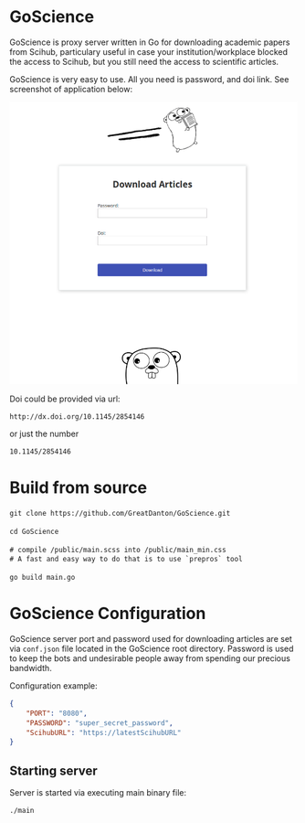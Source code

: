 # GoScience
GoScience is proxy server written in Go for downloading academic papers from Scihub, particulary
useful in case your institution/workplace blocked the access to Scihub, but you
still need the access to scientific articles.

GoScience is very easy to use. All you need is password, and doi link. See screenshot of
application below:

![GoScience screenshot](goScience_screenshot.png)

Doi could be provided via url:
```
http://dx.doi.org/10.1145/2854146
```

or just the number
```
10.1145/2854146
```

# Build from source

    git clone https://github.com/GreatDanton/GoScience.git

    cd GoScience

    # compile /public/main.scss into /public/main_min.css
    # A fast and easy way to do that is to use `prepros` tool

    go build main.go


# GoScience Configuration
GoScience server port and password used for downloading articles are set via `conf.json` file
located in the GoScience root directory. Password is used to keep the bots and undesirable
people away from spending our precious bandwidth.

Configuration example:

```json
{
    "PORT": "8080",
    "PASSWORD": "super_secret_password",
    "ScihubURL": "https://latestScihubURL"
}
```

## Starting server
Server is started via executing main binary file:
```
./main
```